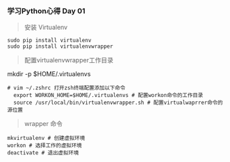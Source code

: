 ### 学习Python心得 Day 01
> 安装 Virtualenv

    sudo pip install virtualenv
    sudo pip install virtualenvwrapper

> 配置virtualenvwrapper工作目录

mkdir -p $HOME/.virtualenvs

    # vim ~/.zshrc 打开zsh终端配置添加以下命令
      export WORKON_HOME=$HOME/.virtualenvs # 配置workon命令的工作目录
      source /usr/local/bin/virtualenvwrapper.sh # 配置virtualwaprrer命令的源位置

>wrapper 命令

    mkvirtualenv # 创建虚拟环境
    workon # 选择工作的虚拟环境
    deactivate # 退出虚拟环境
